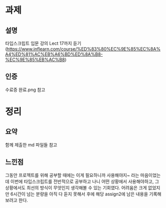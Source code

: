 # 과제
## 설명
타입스크립트 입문 강의 Lect 17까지 듣기 (https://www.inflearn.com/course/%ED%83%80%EC%9E%85%EC%8A%A4%ED%81%AC%EB%A6%BD%ED%8A%B8-%EC%9E%85%EB%AC%B8)

## 인증
수료증 완료.png 참고


# 정리
## 요약
함께 제출한 md 파일들 참고

## 느낀점
그동안 프로젝트를 위해 공부할 때에는 이게 필요하니까 사용해야지~ 라는 마음이었는데 이번에 타입스크립트를 전반적으로 공부하고 나니 어떤 상황에서 사용해야하고, 그 상황에서도 최선의 방식이 무엇인지 생각해볼 수 있는 기회였다.
어려움은 크게 없었지만 6시간이 넘는 분량을 아직 다 듣지 못해서 후에 해당 assign2에 남은 내용을 기록해보려고 한다.
